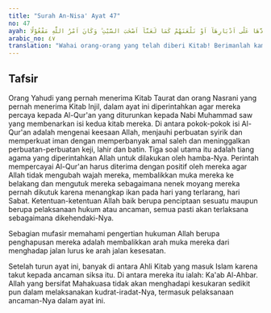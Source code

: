 ```yaml
---
title: "Surah An-Nisa' Ayat 47"
no: 47
ayah: يٰٓاَيُّهَا الَّذِيْنَ اُوْتُوا الْكِتٰبَ اٰمِنُوْا بِمَا نَزَّلْنَا مُصَدِّقًا لِّمَا مَعَكُمْ مِّنْ قَبْلِ اَنْ نَّطْمِسَ وُجُوْهًا فَنَرُدَّهَا عَلٰٓى اَدْبَارِهَآ اَوْ نَلْعَنَهُمْ كَمَا لَعَنَّآ اَصْحٰبَ السَّبْتِ ۗ وَكَانَ اَمْرُ اللّٰهِ مَفْعُوْلًا
arabic_no: ٤٧
translation: "Wahai orang-orang yang telah diberi Kitab! Berimanlah kamu kepada apa yang telah Kami turunkan (Al-Qur'an) yang membenarkan Kitab yang ada pada kamu, sebelum Kami mengubah wajah-wajah(mu), lalu Kami putar ke belakang atau Kami laknat mereka sebagaimana Kami melaknat orang-orang (yang berbuat maksiat) pada hari Sabat (Sabtu). Dan ketetapan Allah pasti berlaku."
---
```


## Tafsir

Orang Yahudi yang pernah menerima Kitab Taurat dan orang Nasrani yang pernah menerima Kitab Injil, dalam ayat ini diperintahkan agar mereka percaya kepada Al-Qur'an yang diturunkan kepada Nabi Muhammad saw yang membenarkan isi kedua kitab mereka. Di antara pokok-pokok isi Al-Qur'an adalah mengenai keesaan Allah, menjauhi perbuatan syirik dan memperkuat iman dengan memperbanyak amal saleh dan meninggalkan perbuatan-perbuatan keji, lahir dan batin. Tiga soal utama itu adalah tiang agama yang diperintahkan Allah untuk dilakukan oleh hamba-Nya. Perintah mempercayai Al-Qur'an harus diterima dengan positif oleh mereka agar Allah tidak mengubah wajah mereka, membalikkan muka mereka ke belakang dan mengutuk mereka sebagaimana nenek moyang mereka pernah dikutuk karena menangkap ikan pada hari yang terlarang, hari Sabat. Ketentuan-ketentuan Allah baik berupa penciptaan sesuatu maupun berupa pelaksanaan hukum atau ancaman, semua pasti akan terlaksana sebagaimana dikehendaki-Nya.

Sebagian mufasir memahami pengertian hukuman Allah berupa penghapusan mereka adalah membalikkan arah muka mereka dari menghadap jalan lurus ke arah jalan kesesatan.

Setelah turun ayat ini, banyak di antara Ahli Kitab yang masuk Islam karena takut kepada ancaman siksa itu. Di antara mereka itu ialah: Ka'ab Al-Ahbar. Allah yang bersifat Mahakuasa tidak akan menghadapi kesukaran sedikit pun dalam melaksanakan kudrat-iradat-Nya, termasuk pelaksanaan ancaman-Nya dalam ayat ini.